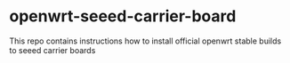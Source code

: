 # openwrt-seeed-carrier-board
This repo contains instructions how to install official openwrt stable builds to seeed carrier boards
